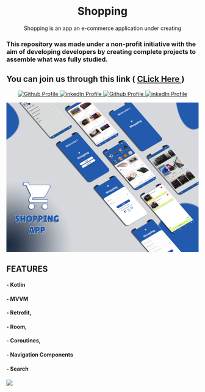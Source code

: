 <h1 align="center">Shopping  </h1>

<p align="center">
Shopping is an app an e-commerce application under creating
  
### This repository was made under a non-profit initiative with the aim of developing developers by creating complete projects to assemble what was fully studied.
  ## You can join us through this link  ( <a href="bit.ly/android_T"> CLick Here </a> )
</p>

  
<p align="center">
  <a href="https://github.com/osamasayed151"><img alt="Github Profile" src="https://img.shields.io/badge/Github-osamasayed151-lightgrey?color=2e2e2e&&style=plastic&logo=github&&labelColor=000000&&?color=2e2e2e"> </a>
  <a href="https://www.linkedin.com/in/osama-sayed-b41966195"><img alt="inkedIn Profile" src="https://img.shields.io/badge/LinkedIn-osamasayed-gray?style=plastic&logo=LinkedIn&&labelColor=blue"> </a> 
  <a href="https://github.com/alihrhera"><img alt="Github Profile" src="https://img.shields.io/badge/Github-alihrhera-lightgrey?color=2e2e2e&&style=plastic&logo=github&&labelColor=000000&&?color=2e2e2e"> </a>
  <a href="https://www.linkedin.com/in/alihrhera"><img alt="inkedIn Profile" src="https://img.shields.io/badge/LinkedIn-alihrhera-gray?style=plastic&logo=LinkedIn&&labelColor=blue"> </a> 
  
</p>

<p align="center">
<img src ="https://github.com/osamasayed151/Shopping/blob/develop/shop.jpg">
</p>

## FEATURES 
#### - Kotlin
#### - MVVM 
#### - Retrofit, 
#### - Room, 
#### - Coroutines, 
#### - Navigation Components
#### - Search

<a href="https://github.com/osamasayed585/convoychat">
  <img align="center" src="https://github-readme-stats.vercel.app/api/pin/?username=osamasayed585&repo=Shopping" />
</a>
